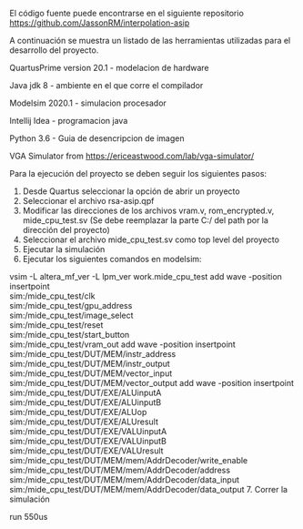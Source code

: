 El código fuente puede encontrarse en el siguiente repositorio https://github.com/JassonRM/interpolation-asip

A continuación se muestra un listado de las herramientas utilizadas para el desarrollo del proyecto.

QuartusPrime version 20.1 - modelacion de hardware

Java jdk 8 - ambiente en el que corre el compilador

Modelsim 2020.1 - simulacion procesador

Intellij Idea - programacion java

Python 3.6 - Guia de desencripcion de imagen

VGA Simulator from https://ericeastwood.com/lab/vga-simulator/

Para la ejecución del proyecto se deben seguir los siguientes pasos:
1. Desde Quartus seleccionar la opción de abrir un proyecto
2. Seleccionar el archivo rsa-asip.qpf
3. Modificar las direcciones de los archivos vram.v, rom_encrypted.v, mide_cpu_test.sv
(Se debe reemplazar la parte C:/ del path por la dirección del proyecto)
4. Seleccionar el archivo mide_cpu_test.sv como top level del proyecto
5. Ejecutar la simulación
6. Ejecutar los siguientes comandos en modelsim:

vsim -L altera_mf_ver -L lpm_ver  work.mide_cpu_test
add wave -position insertpoint  \
sim:/mide_cpu_test/clk \
sim:/mide_cpu_test/gpu_address \
sim:/mide_cpu_test/image_select \
sim:/mide_cpu_test/reset \
sim:/mide_cpu_test/start_button \
sim:/mide_cpu_test/vram_out
add wave -position insertpoint  \
sim:/mide_cpu_test/DUT/MEM/instr_address \
sim:/mide_cpu_test/DUT/MEM/instr_output \
sim:/mide_cpu_test/DUT/MEM/vector_input \
sim:/mide_cpu_test/DUT/MEM/vector_output
add wave -position insertpoint  \
sim:/mide_cpu_test/DUT/EXE/ALUinputA \
sim:/mide_cpu_test/DUT/EXE/ALUinputB \
sim:/mide_cpu_test/DUT/EXE/ALUop \
sim:/mide_cpu_test/DUT/EXE/ALUresult \
sim:/mide_cpu_test/DUT/EXE/VALUinputA \
sim:/mide_cpu_test/DUT/EXE/VALUinputB \
sim:/mide_cpu_test/DUT/EXE/VALUresult \
sim:/mide_cpu_test/DUT/MEM/mem/AddrDecoder/write_enable \
sim:/mide_cpu_test/DUT/MEM/mem/AddrDecoder/address \
sim:/mide_cpu_test/DUT/MEM/mem/AddrDecoder/data_input \
sim:/mide_cpu_test/DUT/MEM/mem/AddrDecoder/data_output
7. Correr la simulación

run 550us
